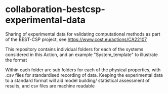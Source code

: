 # collaboration-bestcsp-experimental-data

Sharing of experimental data for validating computational methods as part of the BEST-CSP project, see <https://www.cost.eu/actions/CA22107>

This repository contains individual folders for each of the systems considered in this Action, and an example "System_template" to illustrate the format

Within each folder are sub folders for each of the physical properties, with .csv files for standardised recording of data. Keeping the experimental data
to a standard format will aid model building/ statistical assessment of results, and csv files are machine readable
